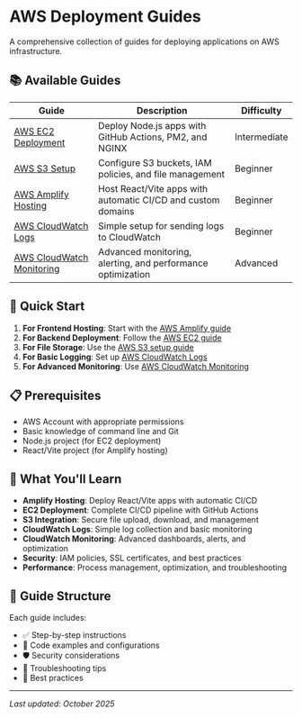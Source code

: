# AWS Deployment Guides

A comprehensive collection of guides for deploying applications on AWS infrastructure.

## 📚 Available Guides

| Guide                                                      | Description                                                  | Difficulty   |
| ---------------------------------------------------------- | ------------------------------------------------------------ | ------------ |
| [AWS EC2 Deployment](./AWS%20EC2/README.md)                | Deploy Node.js apps with GitHub Actions, PM2, and NGINX      | Intermediate |
| [AWS S3 Setup](./AWS%20S3/README.md)                       | Configure S3 buckets, IAM policies, and file management      | Beginner     |
| [AWS Amplify Hosting](./AWS%20Amplify/README.md)           | Host React/Vite apps with automatic CI/CD and custom domains | Beginner     |
| [AWS CloudWatch Logs](./AWS%20CloudWatch%20Logs/README.md) | Simple setup for sending logs to CloudWatch                  | Beginner     |
| [AWS CloudWatch Monitoring](./AWS%20CloudWatch/README.md)  | Advanced monitoring, alerting, and performance optimization  | Advanced     |

## 🚀 Quick Start

1. **For Frontend Hosting**: Start with the [AWS Amplify guide](./AWS%20Amplify/README.md)
2. **For Backend Deployment**: Follow the [AWS EC2 guide](./AWS%20EC2/README.md)
3. **For File Storage**: Use the [AWS S3 setup guide](./AWS%20S3/README.md)
4. **For Basic Logging**: Set up [AWS CloudWatch Logs](./AWS%20CloudWatch%20Logs/README.md)
5. **For Advanced Monitoring**: Use [AWS CloudWatch Monitoring](./AWS%20CloudWatch/README.md)

## 📋 Prerequisites

- AWS Account with appropriate permissions
- Basic knowledge of command line and Git
- Node.js project (for EC2 deployment)
- React/Vite project (for Amplify hosting)

## 🔧 What You'll Learn

- **Amplify Hosting**: Deploy React/Vite apps with automatic CI/CD
- **EC2 Deployment**: Complete CI/CD pipeline with GitHub Actions
- **S3 Integration**: Secure file upload, download, and management
- **CloudWatch Logs**: Simple log collection and basic monitoring
- **CloudWatch Monitoring**: Advanced dashboards, alerts, and optimization
- **Security**: IAM policies, SSL certificates, and best practices
- **Performance**: Process management, optimization, and troubleshooting

## 📖 Guide Structure

Each guide includes:

- ✅ Step-by-step instructions
- 🔧 Code examples and configurations
- 🛡️ Security considerations
- 🐛 Troubleshooting tips
- 📝 Best practices

---

_Last updated: October 2025_
